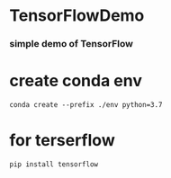 # TensorFlowDemo
### simple demo of TensorFlow

# create conda env
``` 
conda create --prefix ./env python=3.7
```
# for terserflow  
```pip install tensorflow```